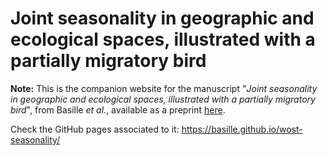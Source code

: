 # Joint seasonality in geographic and ecological spaces, illustrated with a partially migratory bird

**Note:** This is the companion website for the manuscript "*Joint
seasonality in geographic and ecological spaces, illustrated with a
partially migratory bird*", from Basille *et al.*, available as a
preprint [here](https://doi.org/c7d9).

Check the GitHub pages associated to it:
https://basille.github.io/wost-seasonality/
